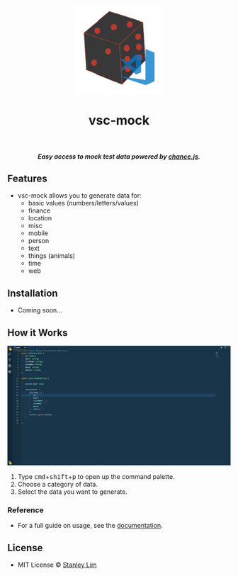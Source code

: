 <p align="center"><img src="https://raw.githubusercontent.com/Spiderpig86/vsc-mock/master/images/logo.png" width="200"></p>
<h1 align=center>vsc-mock</h1>
<br>
<h5 align=center>Easy access to mock test data powered by <a href="https://chancejs.com">chance.js</a>.</h5>

## Features
* vsc-mock allows you to generate data for:
  * basic values (numbers/letters/values)
  * finance
  * location
  * misc
  * mobile
  * person
  * text
  * things (animals)
  * time
  * web

## Installation
* Coming soon...

## How it Works
![vscmock](https://raw.githubusercontent.com/Spiderpig86/vsc-mock/master/images/vscmock.gif)
1. Type <kbd>cmd</kbd>+<kbd>shift</kbd>+<kbd>p</kbd> to open up the command palette.
2. Choose a category of data.
3. Select the data you want to generate.

### Reference
* For a full guide on usage, see the [documentation](https://chancejs.com/).

## License
* MIT License © [Stanley Lim](http://stanleylim.me/)
